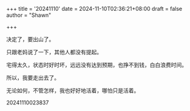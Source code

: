 +++
title = '20241110'
date = 2024-11-10T02:36:21+08:00
draft = false
author = "Shawn"


+++

决定了，要出山了。

只跟老妈说了一下，其他人都没有提起。

宅得太久，状态时好时坏，远远没有达到预期，也挣不到钱，白白浪费时间。

所以，我要走出去了。

无论如何，不管怎样，我也好好地活着，哪怕只是活着。

20241110023837
